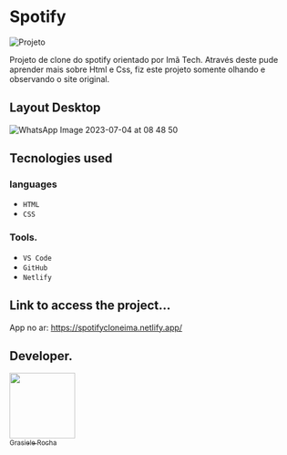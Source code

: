 # Spotify

![Projeto](https://img.shields.io/badge/project%20-%20Concluído-blue) 

Projeto de clone do spotify orientado por Imã Tech.
Através deste pude aprender mais sobre Html e Css, fiz este projeto somente olhando e observando o site original.


## Layout Desktop

![WhatsApp Image 2023-07-04 at 08 48 50](https://github.com/GrasieleRocha/spotify/assets/104076058/9b822a99-88ba-4fc1-a333-9e9ef968f282)



## Tecnologies used
### languages
- `HTML`
- `CSS`


### Tools.
- `VS Code`
- `GitHub`
- `Netlify`

## Link to access the project...
App no ar: https://spotifycloneima.netlify.app/

## Developer.

[<img src="https://avatars.githubusercontent.com/u/104076058?v=4" width=115><br><sub>Grasiele Rocha</sub>](https://github.com/GrasieleRocha)
